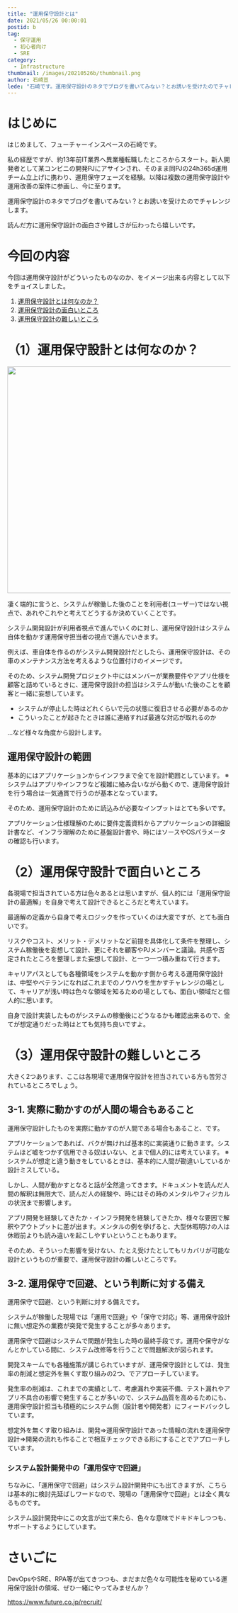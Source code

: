```yaml
---
title: "運用保守設計とは"
date: 2021/05/26 00:00:01
postid: b
tag:
  - 保守運用
  - 初心者向け
  - SRE
category:
  - Infrastructure
thumbnail: /images/20210526b/thumbnail.png
author: 石崎亘
lede: "石崎です。運用保守設計のネタでブログを書いてみない？とお誘いを受けたのでチャレンジしてみます。読んだ方に運用保守設計の面白さや難しさが伝わったら嬉しいです。約13年前IT業界へ異業種転職し、新人開発者として某コンビニの開発PJにアサインされる。"
---
```


# はじめに

はじめまして、フューチャーインスペースの石崎です。

私の経歴ですが、約13年前IT業界へ異業種転職したところからスタート。新人開発者として某コンビニの開発PJにアサインされ、そのまま同PJの24h365d運用チーム立上げに携わり、運用保守フェーズを経験。以降は複数の運用保守設計や運用改善の案件に参画し、今に至ります。

運用保守設計のネタでブログを書いてみない？とお誘いを受けたのでチャレンジします。

読んだ方に運用保守設計の面白さや難しさが伝わったら嬉しいです。

# 今回の内容

今回は運用保守設計がどういったものなのか、をイメージ出来る内容として以下をチョイスしました。

1. [運用保守設計とは何なのか？](#（1）運用保守設計とは何なのか？)
2. [運用保守設計の面白いところ](#（2）運用保守設計で面白いところ)
3. [運用保守設計の難しいところ](#（3）運用保守設計の難しいところ)

# （1）運用保守設計とは何なのか？

<img src="/images/20210526b/gears-5193383_640.png" alt="" title="Hugo HercerによるPixabayからの画像" width="640" height="512" loading="lazy">


凄く端的に言うと、システムが稼働した後のことを利用者(ユーザー)ではない視点で、あれやこれやと考えてどうするか決めていくことです。

システム開発設計が利用者視点で進んでいくのに対し、運用保守設計はシステム自体を動かす運用保守担当者の視点で進んでいきます。

例えば、車自体を作るのがシステム開発設計だとしたら、運用保守設計は、その車のメンテナンス方法を考えるような位置付けのイメージです。

そのため、システム開発プロジェクト中にはメンバーが業務要件やアプリ仕様を顧客と詰めているときに、運用保守設計の担当はシステムが動いた後のことを顧客と一緒に妄想しています。

* システムが停止した時はどれくらいで元の状態に復旧させる必要があるのか
* こういったことが起きたときは誰に連絡すれば最適な対応が取れるのか

...など様々な角度から設計します。


## 運用保守設計の範囲

基本的にはアプリケーションからインフラまで全てを設計範囲としています。
※システムはアプリやインフラなど複雑に絡み合いながら動くので、運用保守設計を行う場合は一気通貫で行うのが基本となっています。

そのため、運用保守設計のために読込みが必要なインプットはとても多いです。

アプリケーション仕様理解のために要件定義資料からアプリケーションの詳細設計書など、インフラ理解のために基盤設計書や、時にはソースやOSパラメータの確認も行います。

# （2）運用保守設計で面白いところ

各現場で担当されている方は色々あるとは思いますが、個人的には「運用保守設計の最適解」を自身で考えて設計できるところだと考えています。

最適解の定義から自身で考えロジックを作っていくのは大変ですが、とても面白いです。

リスクやコスト、メリット・デメリットなど前提を具体化して条件を整理し、システム稼働後を妄想して設計、更にそれを顧客やPJメンバーと議論。共感や否定されたところを整理しまた妄想して設計、と一つ一つ積み重ねて行きます。

キャリアパスとしても各種領域をシステムを動かす側から考える運用保守設計は、中堅やベテランになればこれまでのノウハウを生かすチャレンジの場として、キャリアが浅い時は色々な領域を知るための場としても、面白い領域だと個人的に思います。

自身で設計実装したものがシステムの稼働後にどうなるかも確認出来るので、全てが想定通りだった時はとても気持ち良いですよ。

# （3）運用保守設計の難しいところ

大きく2つあります、ここは各現場で運用保守設計を担当されている方も苦労されているところでしょう。

## 3-1. 実際に動かすのが人間の場合もあること

運用保守設計したものを実際に動かすのが人間である場合もあること、です。

アプリケーションであれば、バクが無ければ基本的に実装通りに動きます。システムほど嘘をつかず信用できる奴はいない、とまで個人的には考えています。
※システムが想定と違う動きをしているときは、基本的に人間が勘違いしているか設計ミスしている。

しかし、人間が動かすとなると話が全然違ってきます。ドキュメントを読んだ人間の解釈は無限大で、読んだ人の経験や、時にはその時のメンタルやフィジカルの状況まで影響します。

アプリ開発を経験してきたか・インフラ開発を経験してきたか、様々な要因で解釈やアウトプットに差が出ます。メンタルの例を挙げると、大型休暇明けの人は休暇前よりも読み違いを起こしやすいということもあります。

そのため、そういった影響を受けない、たとえ受けたとしてもリカバリが可能な設計というものが重要で、運用保守設計の難しいところです。

## 3-2. 運用保守で回避、という判断に対する備え

運用保守で回避、という判断に対する備えです。

システムが稼働した現場では「運用で回避」や「保守で対応」等、運用保守設計に無い想定外の業務が突発で発生することが多々あります。

運用保守で回避はシステムで問題が発生した時の最終手段です。運用や保守がなんとかしている間に、システム改修等を行うことで問題解決が図られます。

開発スキームでも各種施策が講じられていますが、運用保守設計としては、発生率の削減と想定外を無くす取り組みの2つ、でアプローチしています。

発生率の削減は、これまでの実績として、考慮漏れや実装不備、テスト漏れやアプリ不具合の影響で発生することが多いので、システム品質を高めるためにも、運用保守設計担当も積極的にシステム側（設計者や開発者）にフィードバックしています。

想定外を無くす取り組みは、開発⇒運用保守設計であった情報の流れを運用保守設計⇒開発の流れも作ることで相互チェックできる形にすることでアプローチしています。

### システム設計開発中の「運用保守で回避」

ちなみに、「運用保守で回避」はシステム設計開発中にも出てきますが、こちらは基本的に検討先延ばしワードなので、現場の「運用保守で回避」とは全く異なるものです。

システム設計開発中にこの文言が出て来たら、色々な意味でドキドキしつつも、サポートするようにしています。

# さいごに

DevOpsやSRE、RPA等が出てきつつも、まだまだ色々な可能性を秘めている運用保守設計の領域、ぜひ一緒にやってみませんか？


https://www.future.co.jp/recruit/

